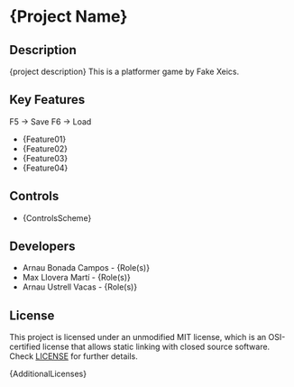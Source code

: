 # {Project Name}

## Description

{project description}
This is a platformer game by Fake Xeics.


## Key Features

F5 -> Save
F6 -> Load

 - {Feature01}
 - {Feature02}
 - {Feature03}
 - {Feature04}
 
## Controls

 - {ControlsScheme}

## Developers



 - Arnau Bonada Campos - {Role(s)}
 - Max Llovera Martí - {Role(s)}
 - Arnau Ustrell Vacas - {Role(s)}

## License

This project is licensed under an unmodified MIT license, which is an OSI-certified license that allows static linking with closed source software. Check [LICENSE](LICENSE) for further details.

{AdditionalLicenses}
